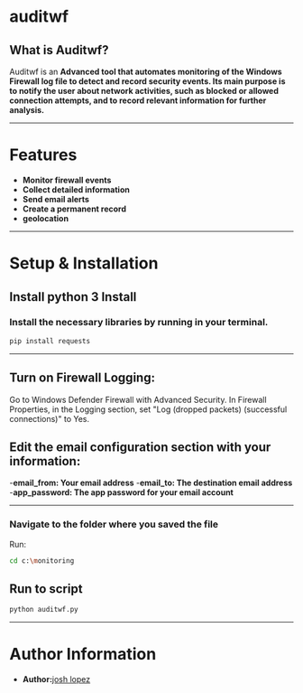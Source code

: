 # **auditwf**

## **What is Auditwf?**
Auditwf is an **Advanced tool that automates monitoring of the Windows Firewall log file to detect and record security events. Its main purpose is to notify the user about network activities, such as blocked or allowed connection attempts, and to record relevant information for further analysis.**

---

# **Features**
- **Monitor firewall events**
- **Collect detailed information**   
- **Send email alerts**
- **Create a permanent record** 
- **geolocation**  

---

# **Setup & Installation**
## **Install python 3 Install**
### **Install the necessary libraries by running in your terminal.**

```bash
pip install requests
```

---


## **Turn on Firewall Logging:**

Go to Windows Defender Firewall with Advanced Security. In Firewall Properties, in the Logging section, set "Log (dropped packets) (successful connections)" to Yes.


## **Edit the email configuration section with your information:**

-**email_from: Your email address** 
-**email_to: The destination email address**
-**app_password: The app password for your email account**

---

### **Navigate to the folder where you saved the file**
Run:
```bash
cd c:\monitoring
```

## **Run to script**
```bash
python auditwf.py
```

---

# **Author Information**
- **Author:**[josh lopez](https://github.com/senseidev09/senseidev09)  


